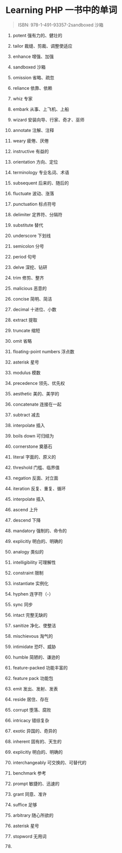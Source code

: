 # Learning PHP 一书中的单词 
> ISBN: 978-1-491-93357-2sandboxed 沙箱

1. potent 强有力的、健壮的
2. tailor 裁缝、剪裁、调整使适应
3. enhance 增强、加强
4. sandboxed 沙箱
5. omission 省略、疏忽

6. reliance 依靠、依赖
7. whiz 专家
8. embark 从事、上飞机、上船
9. wizard 安装向导、行家、奇才、巫师
10. annotate 注解、注释

11. weary 疲倦、厌倦
12. instructive 有益的
13. orientation 方向、定位
14. terminology 专业名词、术语
15. subsequent 后来的、随后的

16. fluctuate 波动、涨落
17. punctuation 标点符号
18. delimiter 定界符、分隔符
19. substitute 替代
20. underscore 下划线

21. semicolon 分号
22. period 句号
23. delve 深挖、钻研
24. trim 修剪、整齐
25. malicious 恶意的

26. concise 简明、简洁
27. decimal 十进位、小数
28. extract 提取
29. truncate 缩短
30. omit 省略

31. floating-point numbers 浮点数
32. asterisk 星号
33. modulus 模数
34. precedence 领先、优先权
35. aesthetic 美的、美学的

36. concatenate 连接在一起
37. subtract 减去
38. interpolate 插入
39. boils down 可归结为
40. cornerstone 奠基石

41. literal 字面的、原义的
42. threshold 门槛、临界值
43. negation 反面、对立面
44. iteration 反复、重复、循环
45. interpolate 插入

46. ascend 上升
47. descend 下降
48. mandatory 强制的、命令的
49. explicitly 明白的、明确的
50. analogy 类似的

51. intelligibility 可理解性
52. constraint 限制
53. instantiate 实例化
54. hyphen 连字符（-）
55. sync 同步

56. intact 完整无缺的
57. sanitize 净化、使整洁
58. mischievous 淘气的
59. intimidate 恐吓、威胁
60. humble 简陋的、谦逊的

61. feature-packed 功能丰富的
62. feature pack 功能包
63. emit 发出、发射、发表
64. reside 居住、存在
65. corrupt 堕落、腐败

66. intricacy 错综复杂
67. exotic 异国的、奇异的
68. inherent 固有的、天生的
69. explicitly 明白的、明确的
70. interchangeably 可交换的、可替代的

71. benchmark 参考
72. prompt 敏捷的、迅速的
73. grant 同意、准许
74. suffice 足够
75. arbitrary 随心所欲的

76. asterisk 星号
77. stopword 无用词
78. 


